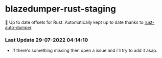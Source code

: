 # blazedumper-rust-staging

🚀 Up to date offsets for Rust. Automatically kept up to date thanks to [rust-auto-dumper](https://github.com/Akandesh/rust-auto-dumper).


### Last Update 29-07-2022 04:14:10
- If there's something missing then open a issue and i'll try to add it asap.